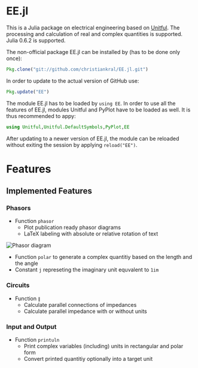 # EE.jl

This is a Julia package on electrical engineering based on [Unitful](https://github.com/ajkeller34/Unitful.jl).
The processing and calculation of real and complex quantities is supported. Julia 0.6.2 is supported.

The non-official package EE.jl can be installed by (has to be done only once):

```julia
Pkg.clone("git://github.com/christiankral/EE.jl.git")
```

In order to update to the actual version of GitHub use:

```julia
Pkg.update("EE")
```

The module EE.jl has to be loaded by `using EE`. In order to use all the features of EE.jl, modules Unitful and PyPlot have to be loaded as well. It is thus recommended to appy:

```julia
using Unitful,Unitful.DefaultSymbols,PyPlot,EE
```

After updating to a newer version of EE.jl, the module can be reloaded without exiting the session by applying `reload("EE")`.

# Features

## Implemented Features

### Phasors

- Function `phasor`
    - Plot publication ready phasor diagrams
    - LaTeX labeling with absolute or relative rotation of text

![Phasor diagram](https://raw.githubusercontent.com/christiankral/EE.jl/master/resources/phasordiagram.png?raw=true)

- Function `polar` to generate a complex quantitiy based on the length and the angle
- Constant `j` represeting the imaginary unit equvalent to `1im`

### Circuits

- Function `∥`
    - Calculate parallel connections of impedances
    - Calculate parallel impedance with or without units
  
### Input and Output

- Function `printuln`
    - Print complex variables (including) units in rectangular and polar form
    - Convert printed quantitiy optionally into a target unit
